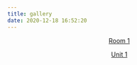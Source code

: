 ```yaml
---
title: gallery
date: 2020-12-18 16:52:20
---
```


<center>


[Room 1](../room/1.html)

[Unit 1](../unit/1.html)

</center>

